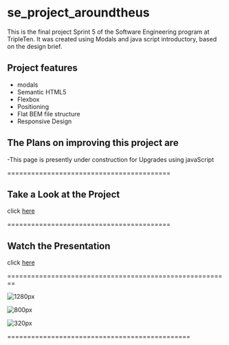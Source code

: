 # se_project_aroundtheus

This is the final project Sprint 5 of the Software Engineering program at TripleTen. It was created using Modals and java script introductory, based on the design brief.

## Project features

- modals
- Semantic HTML5
- Flexbox
- Positioning
- Flat BEM file structure
- Responsive Design

## The Plans on improving this project are

-This page is presently under construction for Upgrades using javaScript

=========================================

## Take a Look at the Project

click [here](https://FHobbs8030.github.io/se_project_aroundtheus/)



=========================================

## Watch the Presentation

click [here](https://github.com/user-attachments/assets/5cfacafb-053e-448f-a66e-2a506c7a0679)

========================================================

![1280px](https://github.com/user-attachments/assets/0ba21fc6-f4e6-43d0-9dd4-2e2cd889f56f)

![800px](https://github.com/user-attachments/assets/36696942-99dc-4fc1-96cb-fc53c40de836)

![320px](https://github.com/FHobbs8030/se_project_aroundtheus/assets/63701522/8fb14860-bfbf-4ae8-92b8-7eedb6f5e40a)

==============================================
